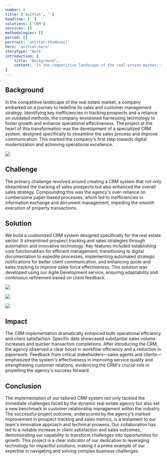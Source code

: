 ```yaml
---
number: 4
title: ['Avittat', '']
headline: ['']
solutions: ['CRM']
services: []
methodologies: []
period: []
portrait: 'avittat-thumbnail'
hero: 'avittat-hero'
storyType: 'Work'
introduction: {
    title: "Background",
    content: "In the competitive landscape of the real estate market, a company embarked on a journey to redefine its sales and customer management strategy. Identifying key inefficiencies in tracking prospects and a reliance on outdated methods, the company envisioned harnessing technology to foster growth and enhance operational effectiveness. The project at the heart of this transformation was the development of a specialized CRM system, designed specifically to streamline the sales process and improve communication. This marked the company's first step towards digital modernization and achieving operational excellence."
}
---
```


## Background

In the competitive landscape of the real estate market, a company embarked on a journey to redefine its sales and customer management strategy. Identifying key inefficiencies in tracking prospects and a reliance on outdated methods, the company envisioned harnessing technology to foster growth and enhance operational effectiveness. The project at the heart of this transformation was the development of a specialized CRM system, designed specifically to streamline the sales process and improve communication. This marked the company's first step towards digital modernization and achieving operational excellence.

![](/work/avittat-figure-1.jpg)


## Challenge

The primary challenge revolved around creating a CRM system that not only streamlined the tracking of sales prospects but also enhanced the overall sales strategy. Compounding this was the agency's over-reliance on cumbersome paper-based processes, which led to inefficiencies in information exchange and document management, impeding the smooth execution of property transactions.

## Solution

We build a customized CRM system designed specifically for the real estate sector. It streamlined prospect tracking and sales strategies through automation and innovative technology. Key features included establishing core functionalities for efficient management, transitioning to digital documentation to expedite processes, implementing automated strategic notifications for better client communication, and enhancing quote and sales tracking to improve sales force effectiveness. This solution was developed using our Agile Development service, ensuring adaptability and continuous refinement based on client feedback.

![](/work/avittat-figure-2.jpg)

![](/work/avittat-figure-3.jpg)

![](/work/avittat-figure-4.jpg)



## Impact

The CRM implementation dramatically enhanced both operational efficiency and client satisfaction. Specific data showcased substantial sales volume increases and quicker transaction completions. After introducing the CRM, the agency observed a clear boost in workflow efficiency and a reduction in paperwork. Feedback from critical stakeholders—sales agents and clients—emphasized the system's effectiveness in improving service quality and strengthening customer relations, evidencing the CRM's crucial role in propelling the agency's success forward.


## Conclusion

The implementation of our tailored CRM system not only tackled the immediate challenges faced by the dynamic real estate agency but also set a new benchmark in customer relationship management within the industry. The successful project outcome, underscored by the agency's marked improvement in prospect tracking and sales metrics, is a testament to our team's innovative approach and technical prowess. Our collaboration has led to a notable increase in client satisfaction and sales outcomes, demonstrating our capability to transform challenges into opportunities for growth. This project is a clear indicator of our dedication to leveraging technology for impactful solutions, making it a prime example of our expertise in navigating and solving complex business challenges.